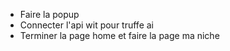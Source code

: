 - Faire la popup
- Connecter l'api wit pour truffe ai
- Terminer la page home et faire la page ma niche
